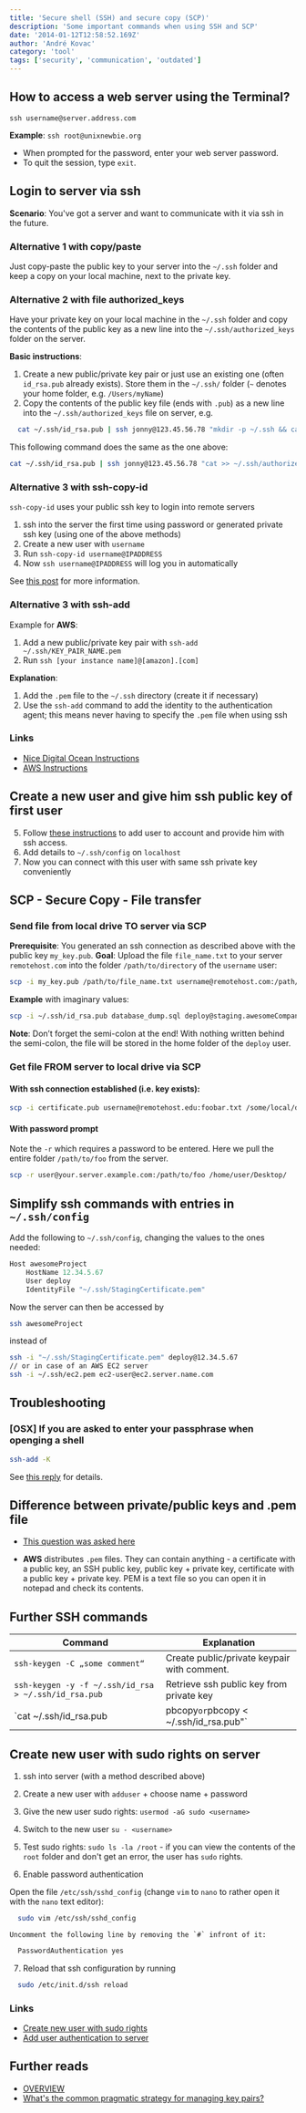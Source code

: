 ```yaml
---
title: 'Secure shell (SSH) and secure copy (SCP)'
description: 'Some important commands when using SSH and SCP'
date: '2014-01-12T12:58:52.169Z'
author: 'André Kovac'
category: 'tool'
tags: ['security', 'communication', 'outdated']
---
```


## How to access a web server using the Terminal?

```
ssh username@server.address.com
```

**Example**: `ssh root@unixnewbie.org`

- When prompted for the password, enter your web server password.
- To quit the session, type `exit`.

## Login to server via ssh

**Scenario**: You've got a server and want to communicate with it via ssh in the future.

### Alternative 1 with copy/paste

Just copy-paste the public key to your server into the `~/.ssh` folder and keep a copy on your local machine, next to the private key.

### Alternative 2 with file authorized_keys

Have your private key on your local machine in the `~/.ssh` folder and copy the contents of the public key as a new line into the `~/.ssh/authorized_keys` folder on the server.

**Basic instructions**:

1. Create a new public/private key pair or just use an existing one (often `id_rsa.pub` already exists). Store them in the `~/.ssh/` folder (`~` denotes your home folder, e.g. `/Users/myName`)
2. Copy the contents of the public key file (ends with `.pub`) as a new line into the `~/.ssh/authorized_keys` file on server, e.g.

  ```bash
	cat ~/.ssh/id_rsa.pub | ssh jonny@123.45.56.78 "mkdir -p ~/.ssh && cat >> ~/.ssh/authorized_keys“
  ```

  This following command does the same as the one above:

  ```bash
  cat ~/.ssh/id_rsa.pub | ssh jonny@123.45.56.78 "cat >> ~/.ssh/authorized_keys"
  ```

### Alternative 3 with ssh-copy-id

`ssh-copy-id` uses your public ssh key to login into remote servers

1. ssh into the server the first time using password or generated private ssh key (using one of the above methods)
2. Create a new user with `username`
3. Run `ssh-copy-id username@IPADDRESS`
4. Now `ssh username@IPADDRESS` will log you in automatically

See [this post](http://nerderati.com/2011/03/17/simplify-your-life-with-an-ssh-config-file/) for more information.

### Alternative 3 with ssh-add

Example for **AWS**:

1. Add a new public/private key pair with `ssh-add ~/.ssh/KEY_PAIR_NAME.pem`
2. Run `ssh [your instance name]@[amazon].[com]`

**Explanation**:

1. Add the `.pem` file to the `~/.ssh` directory (create it if necessary)
2. Use the `ssh-add` command to add the identity to the authentication agent; this means never having to specify the `.pem` file when using ssh

### Links

- [Nice Digital Ocean Instructions](https://www.digitalocean.com/community/tutorials/how-to-set-up-ssh-keys--2)
- [AWS Instructions](https://docs.aws.amazon.com/AWSEC2/latest/UserGuide/AccessingInstancesLinux.html)


## Create a new user and give him ssh public key of first user

5. Follow [these instructions](http://docs.aws.amazon.com/AWSEC2/latest/UserGuide/managing-users.html) to add user to account and provide him with ssh access.
6. Add details to `~/.ssh/config` on `localhost`
7. Now you can connect with this user with same ssh private key conveniently

## SCP - Secure Copy - File transfer

### **Send** file from local drive TO server via SCP

**Prerequisite**: You generated an ssh connection as described above with the public key `my_key.pub`.
**Goal**: Upload the file `file_name.txt` to your server `remotehost.com` into the folder `/path/to/directory` of the `username` user:

```bash
scp -i my_key.pub /path/to/file_name.txt username@remotehost.com:/path/to/directory
```

**Example** with imaginary values:

```bash
scp -i ~/.ssh/id_rsa.pub database_dump.sql deploy@staging.awesomeCompany.com:
```

**Note**: Don’t forget the semi-colon at the end! With nothing written behind the semi-colon, the file will be stored in the home folder of the `deploy` user.

### **Get** file FROM server to local drive via SCP

#### With ssh connection established (i.e. key exists):

```bash
scp -i certificate.pub username@remotehost.edu:foobar.txt /some/local/directory
```

#### With password prompt

Note the `-r` which requires a password to be entered.
Here we pull the entire folder `/path/to/foo` from the server.

```bash
scp -r user@your.server.example.com:/path/to/foo /home/user/Desktop/
```

## Simplify ssh commands with entries in `~/.ssh/config`

Add the following to `~/.ssh/config`, changing the values to the ones needed:

```js
Host awesomeProject
    HostName 12.34.5.67
    User deploy
    IdentityFile "~/.ssh/StagingCertificate.pem"
```

Now the server can then be accessed by

```bash
ssh awesomeProject
```

instead of

```bash
ssh -i "~/.ssh/StagingCertificate.pem" deploy@12.34.5.67
// or in case of an AWS EC2 server
ssh -i ~/.ssh/ec2.pem ec2-user@ec2.server.name.com
```

## Troubleshooting

### [OSX] If you are asked to enter your passphrase when openging a shell

```bash
ssh-add -K
```

See [this reply](http://stackoverflow.com/questions/30495445/git-suddenly-started-to-ask-for-ssh-key-password-every-time/40599667#40599667) for details.


## Difference between private/public keys and .pem file

- [This question was asked here](https://stackoverflow.com/questions/17670446/what-is-the-difference-between-various-keys-in-public-key-encryption)

- **AWS** distributes `.pem` files. They can contain anything - a certificate with a public key, an SSH public key, public key + private key, certificate with a public key + private key. PEM is a text file so you can open it in notepad and check its contents.

## Further SSH commands

| Command | Explanation |
| --- | --- |
| `ssh-keygen -C „some comment“` | Create public/private keypair with comment. |
| `ssh-keygen -y -f ~/.ssh/id_rsa > ~/.ssh/id_rsa.pub` | Retrieve ssh public key from private key |
| `cat ~/.ssh/id_rsa.pub | pbcopy` or `pbcopy < ~/.ssh/id_rsa.pub"` | Copy public key to clipboard |


## Create new user with sudo rights on server

1. ssh into server (with a method described above)
2. Create a new user with `adduser` + choose name + password
3. Give the new user sudo rights: `usermod -aG sudo <username>`
4. Switch to the new user `su - <username>`
5. Test sudo rights: `sudo ls -la /root` - if you can view the contents of the `root` folder and don't get an error, the user has `sudo` rights.

6. Enable password authentication

  Open the file `/etc/ssh/sshd_config` (change `vim` to `nano` to rather open it with the `nano` text editor):

  ```bash
	sudo vim /etc/ssh/sshd_config
  ```

	Uncomment the following line by removing the `#` infront of it:

  ```bash
	PasswordAuthentication yes
  ```

7. Reload that ssh configuration by running

  ```bash
	sudo /etc/init.d/ssh reload
  ```

### Links

- [Create new user with sudo rights](https://www.digitalocean.com/community/tutorials/how-to-create-a-sudo-user-on-ubuntu-quickstart)
- [Add user authentication to server](http://thekeesh.com/2011/05/setting-up-user-accounts-password-authentication-and-ssh-keys-on-a-new-ec2-instance/)

## Further reads

- [OVERVIEW](https://wiki.archlinux.org/index.php/SSH_keys)
- [What's the common pragmatic strategy for managing key pairs?](http://security.stackexchange.com/questions/10963/whats-the-common-pragmatic-strategy-for-managing-key-pairs)
